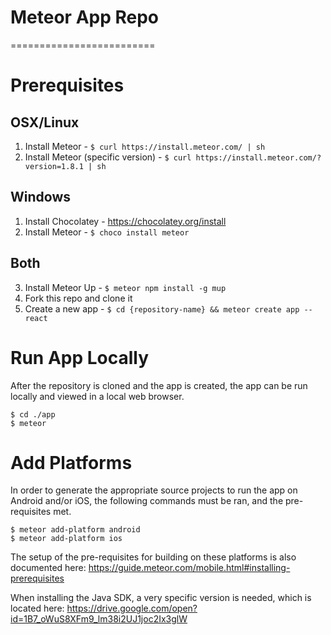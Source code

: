 # Meteor App Repo
=========================

Prerequisites
==========

## OSX/Linux
1. Install Meteor - `$ curl https://install.meteor.com/ | sh`
2. Install Meteor (specific version) - `$ curl https://install.meteor.com/?version=1.8.1 | sh`

## Windows 
1. Install Chocolatey - https://chocolatey.org/install
2. Install Meteor - `$ choco install meteor`  

## Both

3. Install Meteor Up - `$ meteor npm install -g mup`  
4. Fork this repo and clone it
5. Create a new app - `$ cd {repository-name} && meteor create app --react`

Run App Locally
==========

After the repository is cloned and the app is created, the app can be run locally and viewed in a local web browser.

`$ cd ./app`  
`$ meteor`

Add Platforms
==========

In order to generate the appropriate source projects to run the app on Android and/or iOS, the following commands must be ran, and the pre-requisites met.

`$ meteor add-platform android`   
`$ meteor add-platform ios`

The setup of the pre-requisites for building on these platforms is also documented here: https://guide.meteor.com/mobile.html#installing-prerequisites

When installing the Java SDK, a very specific version is needed, which is located here:
https://drive.google.com/open?id=1B7_oWuS8XFm9_lm38i2UJ1joc2Ix3glW


